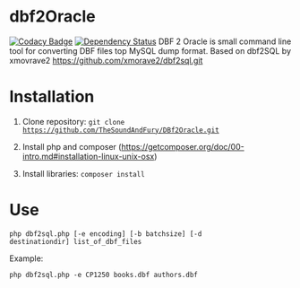 # dbf2Oracle

[![Codacy Badge](https://api.codacy.com/project/badge/Grade/b8064cbaa6754ce4b945c7b83c551369)](https://www.codacy.com/app/TheSoundAndFury/DBf2Oracle?utm_source=github.com&amp;utm_medium=referral&amp;utm_content=TheSoundAndFury/DBf2Oracle&amp;utm_campaign=Badge_Grade)
[![Dependency Status](https://www.versioneye.com/user/projects/5a7b02070fb24f074d7c57ef/badge.svg?style=flat-square)](https://www.versioneye.com/user/projects/5a7b02070fb24f074d7c57ef)
DBF 2 Oracle is small command line tool for converting DBF files top MySQL dump format. Based on dbf2SQL by xmovrave2 https://github.com/xmorave2/dbf2sql.git

# Installation

1. Clone repository: <code>git clone https://github.com/TheSoundAndFury/DBf2Oracle.git</code>

2. Install php and composer (https://getcomposer.org/doc/00-intro.md#installation-linux-unix-osx)

3. Install libraries: <code>composer install</code>

# Use

<code>php dbf2sql.php [-e encoding] [-b batchsize] [-d destinationdir] list_of_dbf_files</code>

Example: 

<code>php dbf2sql.php -e CP1250 books.dbf authors.dbf</code>

